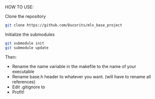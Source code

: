 HOW TO USE:

Clone the repository

```bash
git clone https://github.com/Ducorits/mlx_base_project
```

Initialize the submodules

```bash
git submodule init
git submodule update
```
Then:
- Rename the name variable in the makefile to the name of your executable
- Rename base.h header to whatever you want. (will have to rename all references)
- Edit .gitignore to
- Profit!

